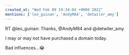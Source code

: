 ```yaml
---
created_at: "Wed Feb 09 19:34:04 +0000 2022"
mentions: ['leo_guinan', 'AndyM84', 'detwiler_amy']
---
```


RT @leo_guinan: Thanks, @AndyM84 and @detwiler_amy

I may or may not have purchased a domain today.

Bad influences...😂